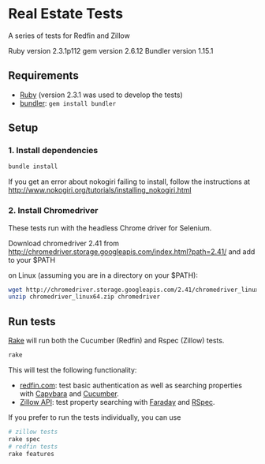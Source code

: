 # Real Estate Tests

A series of tests for Redfin and Zillow

Ruby version 2.3.1p112
gem version 2.6.12
Bundler version 1.15.1


## Requirements

- [Ruby](https://www.ruby-lang.org/en/downloads/) (version 2.3.1 was used to develop the tests)
- [bundler](https://bundler.io/): `gem install bundler`


## Setup

### 1. Install dependencies

```bash
bundle install
```

If you get an error about nokogiri failing to install, follow the instructions at
<http://www.nokogiri.org/tutorials/installing_nokogiri.html>

### 2. Install Chromedriver

These tests run with the headless Chrome driver for Selenium.

Download chromedriver 2.41 from
<http://chromedriver.storage.googleapis.com/index.html?path=2.41/>
and add to your $PATH

on Linux (assuming you are in a directory on your $PATH):

```bash
wget http://chromedriver.storage.googleapis.com/2.41/chromedriver_linux64.zip
unzip chromedriver_linux64.zip chromedriver
```


## Run tests

[Rake](https://ruby.github.io/rake/) will run both the Cucumber (Redfin) and Rspec (Zillow) tests.

```bash
rake
```

This will test the following functionality:

- [redfin.com](https://www.redfin.com/): test basic authentication as well as searching properties with [Capybara](http://teamcapybara.github.io/capybara/) and [Cucumber](https://docs.cucumber.io/).
- [Zillow API](https://www.zillow.com/howto/api/APIOverview.htm): test property searching with [Faraday](https://github.com/lostisland/faraday) and [RSpec](http://rspec.info/).


If you prefer to run the tests individually, you can use

```bash
# zillow tests
rake spec
# redfin tests
rake features
```


<!-- 

Some thoughts from the internet on the project setup

<https://stackoverflow.com/questions/9549450/how-to-setup-a-basic-ruby-project>
<https://stackoverflow.com/questions/614309/ideal-ruby-project-structure>

-->
